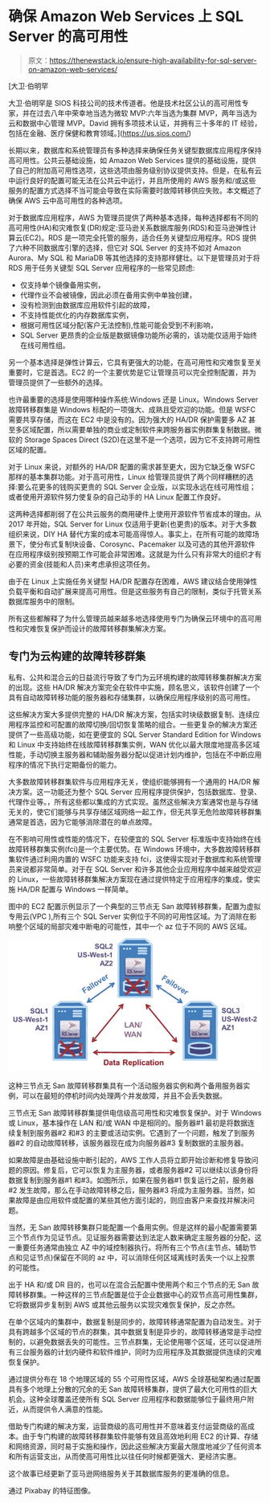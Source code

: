 # 确保 Amazon Web Services 上 SQL Server 的高可用性

> 原文：<https://thenewstack.io/ensure-high-availability-for-sql-server-on-amazon-web-services/>

[](https://us.sios.com/)

 [大卫·伯明罕

大卫·伯明罕是 SIOS 科技公司的技术传道者。他是技术社区公认的高可用性专家，并在过去八年中荣幸地当选为微软 MVP:六年当选为集群 MVP，两年当选为云和数据中心管理 MVP。David 拥有多项技术认证，并拥有三十多年的 IT 经验，包括在金融、医疗保健和教育领域。](https://us.sios.com/) [](https://us.sios.com/)

长期以来，数据库和系统管理员有多种选择来确保任务关键型数据库应用程序保持高可用性。公共云基础设施，如 Amazon Web Services 提供的基础设施，提供了自己的附加高可用性选项，这些选项由服务级别协议提供支持。但是，在私有云中运行良好的配置可能无法在公共云中运行，并且所使用的 AWS 服务和/或这些服务的配置方式选择不当可能会导致在实际需要时故障转移供应失败。本文概述了确保 AWS 云中高可用性的各种选项。

对于数据库应用程序，AWS 为管理员提供了两种基本选择，每种选择都有不同的高可用性(HA)和灾难恢复(DR)规定:亚马逊关系数据库服务(RDS)和亚马逊弹性计算云(EC2)。RDS 是一项完全托管的服务，适合任务关键型应用程序。RDS 提供了六种不同数据库引擎的选择，但它对 SQL Server 的支持不如对 Amazon Aurora、My SQL 和 MariaDB 等其他选择的支持那样健壮。以下是管理员对于将 RDS 用于任务关键型 SQL Server 应用程序的一些常见顾虑:

*   仅支持单个镜像备用实例，
*   代理作业不会被镜像，因此必须在备用实例中单独创建，
*   没有检测到由数据库应用软件引起的故障，
*   不支持性能优化的内存数据库实例，
*   根据可用性区域分配(客户无法控制),性能可能会受到不利影响，
*   SQL Server 更昂贵的企业版是数据镜像功能所必需的，该功能仅适用于始终在线可用性组。

另一个基本选择是弹性计算云，它具有更强大的功能，在高可用性和灾难恢复至关重要时，它是首选。EC2 的一个主要优势是它让管理员可以完全控制配置，并为管理员提供了一些额外的选择。

也许最重要的选择是使用哪种操作系统:Windows 还是 Linux。Windows Server 故障转移群集是 Windows 标配的一项强大、成熟且受欢迎的功能。但是 WSFC 需要共享存储，而这在 EC2 中是没有的。因为强大的 HA/DR 保护需要多 AZ 甚至多区域配置，所以需要单独的商业或定制软件来跨服务器实例群集复制数据。微软的 Storage Spaces Direct (S2D)在这里不是一个选项，因为它不支持跨可用性区域的配置。

对于 Linux 来说，对额外的 HA/DR 配置的需求甚至更大，因为它缺乏像 WSFC 那样的基本集群功能。对于高可用性，Linux 给管理员提供了两个同样糟糕的选择:要么花更多的钱购买更贵的 SQL Server 企业版，以实现永远在线可用性组；或者使用开源软件努力使复杂的自己动手的 HA Linux 配置工作良好。

这两种选择都削弱了在公共云服务的商用硬件上使用开源软件节省成本的理由。从 2017 年开始，SQL Server for Linux 仅适用于更新(也更贵)的版本。对于大多数组织来说，DIY HA 替代方案的成本可能高得惊人。事实上，在所有可能的故障场景下，使分布式复制块设备、Corosync、Pacemaker 以及可选的其他开源软件在应用程序级别按预期工作可能会非常困难。这就是为什么只有非常大的组织才有必要的资金(技能和人员)来考虑承担这项任务。

由于在 Linux 上实施任务关键型 HA/DR 配置存在困难，AWS 建议结合使用弹性负载平衡和自动扩展来提高可用性。但是这些服务有自己的限制，类似于托管关系数据库服务中的限制。

所有这些都解释了为什么管理员越来越多地选择使用专门为确保云环境中的高可用性和灾难恢复保护而设计的故障转移群集解决方案。

## 专门为云构建的故障转移群集

私有、公共和混合云的日益流行导致了专门为云环境构建的故障转移集群解决方案的出现。这些 HA/DR 解决方案完全在软件中实施，顾名思义，该软件创建了一个具有自动故障转移功能的服务器和存储集群，以确保应用程序级别的高可用性。

这些解决方案大多提供完整的 HA/DR 解决方案，包括实时块级数据复制、连续应用程序监控和可配置的故障切换/回切恢复策略的组合。一些更复杂的解决方案还提供了一些高级功能，如在更便宜的 SQL Server Standard Edition for Windows 和 Linux 中支持始终在线故障转移群集实例，WAN 优化以最大限度地提高多区域性能，手动切换主服务器和辅助服务器分配以促进计划内维护，包括在不中断应用程序的情况下执行定期备份的能力。

大多数故障转移群集软件与应用程序无关，使组织能够拥有一个通用的 HA/DR 解决方案。这一功能还为整个 SQL Server 应用程序提供保护，包括数据库、登录、代理作业等。，所有这些都以集成的方式实现。虽然这些解决方案通常也是与存储无关的，使它们能够与共享存储区域网络一起工作，但无共享无危险故障转移群集通常是首选，因为它能够消除潜在的单点故障。

在不影响可用性或性能的情况下，在较便宜的 SQL Server 标准版中支持始终在线故障转移群集实例(fci)是一个主要优势。在 Windows 环境中，大多数故障转移群集软件通过利用内置的 WSFC 功能来支持 fci，这使得实现对于数据库和系统管理员来说都非常简单。对于在 SQL Server 和许多其他企业应用程序中越来越受欢迎的 Linux，一些故障转移群集解决方案现在通过提供特定于应用程序的集成，使实施 HA/DR 配置与 Windows 一样简单。

图中的 EC2 配置示例显示了一个典型的三节点无 San 故障转移群集，配置为虚拟专用云(VPC ),所有三个 SQL Server 实例位于不同的可用性区域。为了消除在影响整个区域的局部灾难中断电的可能性，其中一个 az 位于不同的 AWS 区域。

![](img/798fa29eb2c8bf0ca7663f1e22d8d185.png)

这种三节点无 San 故障转移群集具有一个活动服务器实例和两个备用服务器实例，可以在最短的停机时间内处理两个并发故障，并且不会丢失数据。

三节点无 San 故障转移群集提供电信级高可用性和灾难恢复保护。对于 Windows 或 Linux，基本操作在 LAN 和/或 WAN 中是相同的。服务器#1 最初是将数据连续复制到服务器#2 和#3 的主要或活动实例。它遇到了一个问题，触发了到服务器#2 的自动故障转移，该服务器现在成为向服务器#3 复制数据的主服务器。

如果故障是由基础设施中断引起的，AWS 工作人员将立即开始诊断和修复导致问题的原因。修复后，它可以恢复为主服务器，或者服务器#2 可以继续以该身份将数据复制到服务器#1 和#3。如图所示，如果在服务器#1 恢复运行之前，服务器#2 发生故障，那么在手动故障转移之后，服务器#3 将成为主服务器。当然，如果故障是由应用软件或配置的某些其他方面引起的，则应由客户来查找并解决问题。

当然，无 San 故障转移集群只能配置一个备用实例。但是这样的最小配置需要第三个节点作为见证节点。见证服务器需要达到法定人数来确定主服务器的分配，这一重要任务通常由独立 AZ 中的域控制器执行。将所有三个节点(主节点、辅助节点和见证节点)保留在不同的 az 中，可以消除任何区域离线时丢失一个以上投票的可能性。

出于 HA 和/或 DR 目的，也可以在混合云配置中使用两个和三个节点的无 San 故障转移群集。一种这样的三节点配置是位于企业数据中心的双节点高可用性集群，它将数据异步复制到 AWS 或其他云服务以实现灾难恢复保护，反之亦然。

在单个区域内的集群中，数据复制是同步的，故障转移通常配置为自动发生。对于具有跨越多个区域的节点的群集，其中数据复制是异步的，故障转移通常是手动控制的，以避免数据丢失的可能性。三节点群集，无论使用哪个区域，还可以促进所有三台服务器的计划内硬件和软件维护，同时为应用程序及其数据提供连续的灾难恢复保护。

通过提供分布在 18 个地理区域的 55 个可用性区域，AWS 全球基础架构通过配置具有多个地理上分散的冗余的无 San 故障转移集群，提供了最大化可用性的巨大机会。这种全球覆盖还使所有 SQL Server 应用程序和数据能够位于最终用户附近，从而提供令人满意的性能。

借助专门构建的解决方案，运营商级的高可用性并不意味着支付运营商级的高成本。由于专门构建的故障转移群集软件能够有效且高效地利用 EC2 的计算、存储和网络资源，同时易于实施和操作，因此这些解决方案最大限度地减少了任何资本和所有运营支出，从而使高可用性比以往任何时候都更强大、更经济实惠。

这个故事已经更新了亚马逊网络服务关于其数据库服务的更准确的信息。

通过 Pixabay 的特征图像。

<svg xmlns:xlink="http://www.w3.org/1999/xlink" viewBox="0 0 68 31" version="1.1"><title>Group</title> <desc>Created with Sketch.</desc></svg>